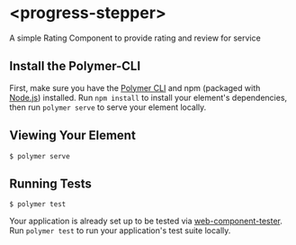 # \<progress-stepper\>

A simple Rating Component to provide rating and review for service

## Install the Polymer-CLI

First, make sure you have the [Polymer CLI](https://www.npmjs.com/package/polymer-cli) and 
npm (packaged with [Node.js](https://nodejs.org)) installed. 
Run `npm install` to install your element's dependencies, 
then run `polymer serve` to serve your element locally.

## Viewing Your Element

```
$ polymer serve
```

## Running Tests

```
$ polymer test
```

Your application is already set up to be tested via [web-component-tester](https://github.com/Polymer/web-component-tester). Run `polymer test` to run your application's test suite locally.
